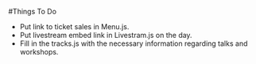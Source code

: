 #Things To Do

- Put link to ticket sales in Menu.js.
- Put livestream embed link in Livestram.js on the day.
- Fill in the tracks.js with the necessary information regarding talks and workshops.